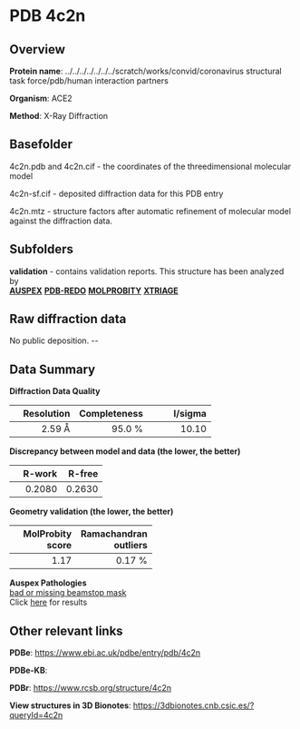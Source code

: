 # PDB 4c2n

## Overview

**Protein name**: ../../../../../../../scratch/works/convid/coronavirus structural task force/pdb/human interaction partners

**Organism**: ACE2

**Method**: X-Ray Diffraction



## Basefolder

4c2n.pdb and 4c2n.cif - the coordinates of the threedimensional molecular model

4c2n-sf.cif - deposited diffraction data for this PDB entry

4c2n.mtz - structure factors after automatic refinement of molecular model against the diffraction data.

## Subfolders





**validation** - contains validation reports. This structure has been analyzed by <br>[**AUSPEX**](https://github.com/thorn-lab/coronavirus_structural_task_force/tree/master/pdb/human_interaction_partners/ACE2/4c2n/validation/auspex) [**PDB-REDO**](https://github.com/thorn-lab/coronavirus_structural_task_force/tree/master/pdb/human_interaction_partners/ACE2/4c2n/validation/pdb-redo) [**MOLPROBITY**](https://github.com/thorn-lab/coronavirus_structural_task_force/tree/master/pdb/human_interaction_partners/ACE2/4c2n/validation/molprobity) [**XTRIAGE**](https://github.com/thorn-lab/coronavirus_structural_task_force/blob/master/pdb/human_interaction_partners/ACE2/4c2n/validation/Xtriage_output.log)  



## Raw diffraction data

No public deposition. --<br> 

## Data Summary
**Diffraction Data Quality**

|   | Resolution | Completeness| I/sigma |
|---|-------------:|----------------:|--------------:|
|   |2.59 Å|95.0  %|<img width=50/>10.10|

**Discrepancy between model and data (the lower, the better)**

|   | **R-work**| **R-free**   
|---|-------------:|----------------:|           
||  0.2080|  0.2630|

**Geometry validation (the lower, the better)**

|   |**MolProbity<br>score**| **Ramachandran<br>outliers** 
|---|-------------:|----------------:|
||  1.17|  0.17 %|

**Auspex Pathologies**<br> [bad or missing beamstop mask](https://www.auspex.de/pathol/#2)<br>Click [here](https://github.com/thorn-lab/coronavirus_structural_task_force/blob/master/pdb/human_interaction_partners/ACE2/4c2n/validation/auspex/4c2n_auspex_comments.txt)  for results

 



## Other relevant links 
**PDBe**:  https://www.ebi.ac.uk/pdbe/entry/pdb/4c2n

**PDBe-KB**:  
 
**PDBr**: https://www.rcsb.org/structure/4c2n 

**View structures in 3D Bionotes**: https://3dbionotes.cnb.csic.es/?queryId=4c2n

